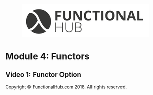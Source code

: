 <p align="center">
<a href="http://functionalHub.com"><img src="./images/logo.png" alt="Functional Hub" width="400"/></a>
</p>

# Module 4: Functors
## Video 1: Functor Option

Copyright © [FunctionalHub.com](http://functionalHub.com) 2018. All rights reserved.
